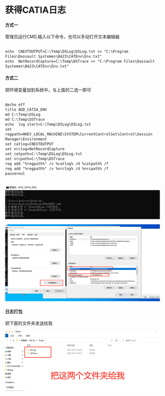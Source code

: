 
# 获得CATIA日志

#### 方式一

管理员运行CMD,输入以下命令，也可以手动打开文本编辑器

```batch

echo  CNEXTOUTPUT=C:\Temp\DSLog\DSLog.txt >> "C:\Program Files\Dassault Systemes\B423\CATEnv\Env.txt"
echo  NetRecordCapture=C:\Temp\DSTrace >> "C:\Program Files\Dassault Systemes\B423\CATEnv\Env.txt"

```
#### 方式二
把环境变量加到系统中，与上面的二选一即可
```batch

@echo off 
title ADD_CATIA_ENV
md C:\Temp\DSLog
md C:\Temp\DSTrace
echo  log start>C:\Temp\DSLog\DSLog.txt
set regpath=HKEY_LOCAL_MACHINE\SYSTEM\CurrentControlSet\Control\Session Manager\Environment
set catlog=CNEXTOUTPUT
set nrclog=NetRecordCapture
set catpath=C:\Temp\DSLog\DSLog.txt
set nrcpath=C:\Temp\DSTrace
reg add "%regpath%" /v %catlog% /d %catpath% /f
reg add "%regpath%" /v %nrclog% /d %nrcpath% /f
pause>nul


```

![](2022-04-22-11-19-02.png)

![](2022-04-22-11-19-13.png)

#### 日志打包

把下面的文件夹发送给我

![](2022-04-22-11-19-25.png)

